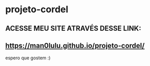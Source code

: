 # projeto-cordel

ACESSE MEU SITE ATRAVÉS DESSE LINK:
-----------------------------------------------------------------------------
https://man0lulu.github.io/projeto-cordel/
-----------------------------------------------------------------------------
espero que gostem :)
